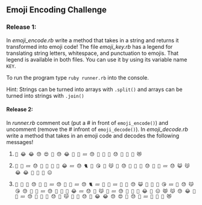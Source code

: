 ## Emoji Encoding Challenge

### Release 1:

In _emoji_encode.rb_ write a method that takes in a string and returns it transformed into emoji code! The file _emoji_key.rb_ has a legend for translating string letters, whitespace, and punctuation to emojis. That legend is available in both files. You can use it by using its variable name `KEY`.

To run the program type `ruby runner.rb` into the console.

Hint: Strings can be turned into arrays with `.split()` and arrays can be turned into strings with `.join()`


#### Release 2:

In _runner.rb_ comment out (put a # in front of `emoji_encode()`) and uncomment (remove the # infront of `emoji_decode()`). In _emoji_decode.rb_ write a method that takes in an emoji code and decodes the following  messages!


1. `🦄 😂 😂 😓 😍 🙈 😓 😂 💩 🍪 💤 😓 🍁 💩 💃 😓 🙈 💩 🥛 😻`

2. `🌊 🐡 💤 😓 🌈 🥛 🌙 🌙 😂 💤 😓 🐈 🦄 😘 🌙 😽 🌊 😓 🐡 🦄 👯 😓 🌊 🐡 💤 😓 😺 😽 😂 😂 💩 🍩 👯 😑`

3. `🙈 💩 🥛 😓 🦄 💃 💤 😓 🌊 🐡 💤 😓 🐈 💤 👯 🌊 💤 👯 🌊 😓 😺 🦄 💃 🌊 😘 💤 💃 😓 😽 😘 😓 🌊 🐡 💤 😓 🍩 🐡 💩 😂 💤 😓 🍩 😽 🌙 💤 😓 🍩 💩 💃 😂 🌙 😑 😾 😽 😓 😂 💩 🍪 💤 😓 🙈 💩 🥛 😓 🍩 😽 🌊 🐡 😓 🦄 😂 😂 😓 😍 🙈 😓 🐡 💤 🦄 💃 🌊 😻`
